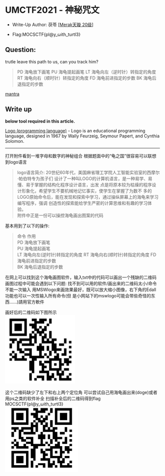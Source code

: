 # UMCTF2021 - 神秘咒文

- Write-Up Author: 茯苓 \[[Merak天璇 20级](https://we.buptmerak.cn/)\]

- Flag:MOCSCTF{pl@y_ωith_turtl3}

## **Question:**
trutle leave this path to us, can you track him?

>PD 海龟放下画笔 PU 海龟提起画笔 LT 海龟向左（逆时针）转指定的角度 RT 海龟向右（顺时针）转指定的角度 FD 海龟前进指定的步数 BK 海龟后退指定的步数

[mantra](./mantra.txt)
## Write up
**below tool required in this article.**  

[Logo (programming language)](https://en.wikipedia.org/wiki/Logo_(programming_language)) - Logo is an educational programming language, designed in 1967 by Wally Feurzeig, Seymour Papert, and Cynthia Solomon.


---

打开附件看到一堆字母和数字的神秘组合 根据题面中的“龟之国”很容易可以联想到logo语言  

>logo语言简介: 20世纪60年代，美国麻省理工学院人工智能实验室的西摩尔·帕伯特专为孩子们 设计了一种叫LOGO的计算机语言，是一种易学、易懂、易于掌握的结构化程序设计语言，出发 点是将原本较为枯燥的程序设计形象化，希望学生不要机械地记忆事实，使学生在掌握了为数不 多的LOGO原始命令后，能在发现和探索中学习，通过操纵屏幕上的海龟来学习编写程序，强调 创造性的探索能给学生严密的计算思维和有趣的学习体验。  
附件中正是一份可以操控海龟画出图案的代码  

基本用到了以下的操作:  
>命令 作用  
PD 海龟放下画笔  
PU 海龟提起画笔  
LT 海龟向左(逆时针)转指定的角度 RT 海龟向右(顺时针)转指定的角度 FD 海龟前进指定的步数  
BK 海龟后退指定的步数    

在网上可以找到这个海龟画图软件，输入txt中的代码可以画出一个残缺的二维码 画图过程中可能会遇到以下问题: 找不到可以用的软件/画出来的二维码太小/命令不能一次输入
用MSWlogo来画效果最好，既可以放大缩小图像，右下角的Edall功能也可以一次性输入所有命令(但 是小网站下的mswlogo可能会带些奇怪的东西......)請用官方軟件

画好后的二维码如下图所示  
![img](./img/1.png)
 
这个二维码缺少了左下和右上两个定位角 可以尝试自己用海龟画出来(doge)或者用ps之类的软件补全
扫描补全后的二维码得到flag MOCSCTF{pl@y_ωith_turtl3}  
![img](./img/2.png)